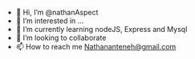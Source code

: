 - 👋 Hi, I’m @nathanAspect
- 👀 I’m interested in ...
- 🌱 I’m currently learning nodeJS, Express and Mysql
- 💞️ I’m looking to collaborate
- 📫 How to reach me Nathananteneh@gmail.com

<!---
nathanAspect/nathanAspect is a ✨ special ✨ repository because its `README.md` (this file) appears on your GitHub profile.
You can click the Preview link to take a look at your changes.
--->
